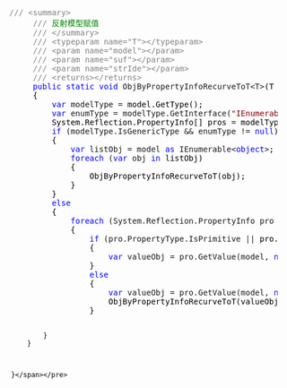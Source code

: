 <div class="cnblogs_code">
<pre>   <span style="color: #808080;">///</span> <span style="color: #808080;">&lt;summary&gt;</span>
        <span style="color: #808080;">///</span><span style="color: #008000;"> 反射模型赋值
        </span><span style="color: #808080;">///</span> <span style="color: #808080;">&lt;/summary&gt;</span>
        <span style="color: #808080;">///</span> <span style="color: #808080;">&lt;typeparam name="T"&gt;&lt;/typeparam&gt;</span>
        <span style="color: #808080;">///</span> <span style="color: #808080;">&lt;param name="model"&gt;&lt;/param&gt;</span>
        <span style="color: #808080;">///</span> <span style="color: #808080;">&lt;param name="suf"&gt;&lt;/param&gt;</span>
        <span style="color: #808080;">///</span> <span style="color: #808080;">&lt;param name="strIde"&gt;&lt;/param&gt;</span>
        <span style="color: #808080;">///</span> <span style="color: #808080;">&lt;returns&gt;&lt;/returns&gt;</span>
        <span style="color: #0000ff;">public</span> <span style="color: #0000ff;">static</span> <span style="color: #0000ff;">void</span> ObjByPropertyInfoRecurveToT&lt;T&gt;<span style="color: #000000;">(T model)
        {
            </span><span style="color: #0000ff;">var</span> modelType =<span style="color: #000000;"> model.GetType();
            </span><span style="color: #0000ff;">var</span> enumType = modelType.GetInterface(<span style="color: #800000;">"</span><span style="color: #800000;">IEnumerable</span><span style="color: #800000;">"</span>, <span style="color: #0000ff;">false</span><span style="color: #000000;">);
            System.Reflection.PropertyInfo[] pros </span>=<span style="color: #000000;"> modelType.GetProperties();
            </span><span style="color: #0000ff;">if</span> (modelType.IsGenericType &amp;&amp; enumType != <span style="color: #0000ff;">null</span><span style="color: #000000;">)
            {
                </span><span style="color: #0000ff;">var</span> listObj = model <span style="color: #0000ff;">as</span> IEnumerable&lt;<span style="color: #0000ff;">object</span>&gt;<span style="color: #000000;">;
                </span><span style="color: #0000ff;">foreach</span> (<span style="color: #0000ff;">var</span> obj <span style="color: #0000ff;">in</span><span style="color: #000000;"> listObj)
                {
                    ObjByPropertyInfoRecurveToT(obj);
                }
            }
            </span><span style="color: #0000ff;">else</span><span style="color: #000000;"> 
            {
                </span><span style="color: #0000ff;">foreach</span> (System.Reflection.PropertyInfo pro <span style="color: #0000ff;">in</span><span style="color: #000000;"> pros) 
                {
                    </span><span style="color: #0000ff;">if</span> (pro.PropertyType.IsPrimitive ||<span style="color: #000000;"> pro.PropertyType.IsSealed)
                    {
                        </span><span style="color: #0000ff;">var</span> valueObj = pro.GetValue(model, <span style="color: #0000ff;">null</span><span style="color: #000000;">);
                    }
                    </span><span style="color: #0000ff;">else</span><span style="color: #000000;"> 
                    {
                        </span><span style="color: #0000ff;">var</span> valueObj = pro.GetValue(model, <span style="color: #0000ff;">null</span><span style="color: #000000;">);
                        ObjByPropertyInfoRecurveToT(valueObj);
                    }
                        
                }
            }

            

        }</span></pre>
</div>
<p>&nbsp;</p>